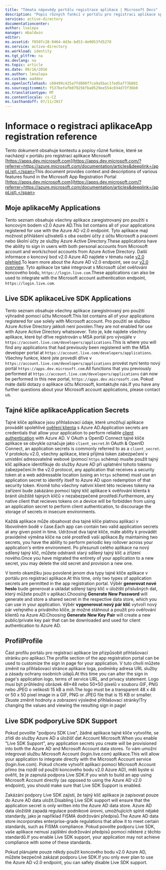 ```yaml
---
title: "Témata nápovědy portálu registrace aplikace | Microsoft Docs"
description: "Popis různých funkcí v portálu pro registraci aplikace společnosti Microsoft."
services: active-directory
documentationcenter: 
author: lnalepa
manager: mbaldwin
editor: 
ms.assetid: f0507c28-9464-4d3e-bd53-de9053fd5278
ms.service: active-directory
ms.workload: identity
ms.tgt_pltfrm: na
ms.devlang: na
ms.topic: article
ms.date: 09/16/2016
ms.author: lenalepa
ms.custom: aaddev
ms.openlocfilehash: c60499c425a7fd800f7ca9a5bac1fed5af73b801
ms.sourcegitcommit: f537befafb079256fba0529ee554c034d73f36b0
ms.translationtype: MT
ms.contentlocale: cs-CZ
ms.lasthandoff: 07/11/2017
---
```

# <a name="app-registration-reference"></a><span data-ttu-id="cb1b4-103">Informace o registraci aplikace</span><span class="sxs-lookup"><span data-stu-id="cb1b4-103">App registration reference</span></span>
<span data-ttu-id="cb1b4-104">Tento dokument obsahuje kontextu a popisy různé funkce, které se nacházejí v portálu pro registraci aplikace Microsoft [https://apps.dev.microsoft.com](https://apps.dev.microsoft.com/?referrer=https://azure.microsoft.com/documentation/articles&deeplink=/appList).</span><span class="sxs-lookup"><span data-stu-id="cb1b4-104">This document provides context and descriptions of various features found in the Microsoft App Registration Portal [https://apps.dev.microsoft.com](https://apps.dev.microsoft.com/?referrer=https://azure.microsoft.com/documentation/articles&deeplink=/appList).</span></span>

## <a name="my-applications"></a><span data-ttu-id="cb1b4-105">Moje aplikace</span><span class="sxs-lookup"><span data-stu-id="cb1b4-105">My Applications</span></span>
<span data-ttu-id="cb1b4-106">Tento seznam obsahuje všechny aplikace zaregistrovaný pro použití s koncovým bodem v2.0 Azure AD.</span><span class="sxs-lookup"><span data-stu-id="cb1b4-106">This list contains all of your applications registered for use with the Azure AD v2.0 endpoint.</span></span>  <span data-ttu-id="cb1b4-107">Tyto aplikace mají možnost přihlášení uživatelů s oba osobní účty z účtu Microsoft a pracovní nebo školní účty ze služby Azure Active Directory.</span><span class="sxs-lookup"><span data-stu-id="cb1b4-107">These applications have the ability to sign in users with both personal accounts from Microsoft account and work/school accounts from Azure Active Directory.</span></span>  <span data-ttu-id="cb1b4-108">Další informace o koncový bod v2.0 Azure AD najdete v tématu naše [v2.0 přehled](active-directory-appmodel-v2-overview.md).</span><span class="sxs-lookup"><span data-stu-id="cb1b4-108">To learn more about the Azure AD v2.0 endpoint, see our [v2.0 overview](active-directory-appmodel-v2-overview.md).</span></span>  <span data-ttu-id="cb1b4-109">Tyto aplikace lze také integrovat s Microsoft účet ověřování koncového bodu, `https://login.live.com`.</span><span class="sxs-lookup"><span data-stu-id="cb1b4-109">These applications can also be used to integrate with the Microsoft account authentication endpoint, `https://login.live.com`.</span></span>

## <a name="live-sdk-applications"></a><span data-ttu-id="cb1b4-110">Live SDK aplikace</span><span class="sxs-lookup"><span data-stu-id="cb1b4-110">Live SDK Applications</span></span>
<span data-ttu-id="cb1b4-111">Tento seznam obsahuje všechny aplikace zaregistrovaný pro použití výhradně pomocí účtu Microsoft.</span><span class="sxs-lookup"><span data-stu-id="cb1b4-111">This list contains all of your applications registered for use solely with Microsoft account.</span></span>  <span data-ttu-id="cb1b4-112">Pro použití se službou Azure Active Directory jakkoli není povolen.</span><span class="sxs-lookup"><span data-stu-id="cb1b4-112">They are not enabled for use with Azure Active Directory whatsoever.</span></span>  <span data-ttu-id="cb1b4-113">Toto je, kde najdete všechny aplikace, které byl dříve registrován u MSA portál pro vývojáře v `https://account.live.com/developers/applications`.</span><span class="sxs-lookup"><span data-stu-id="cb1b4-113">This is where you will find any applications that had previously been registered with the MSA developer portal at `https://account.live.com/developers/applications`.</span></span>  <span data-ttu-id="cb1b4-114">Všechny funkce, které jste provedli dříve v `https://account.live.com/developers/applications` provést nyní tento nový portál `https://apps.dev.microsoft.com`.</span><span class="sxs-lookup"><span data-stu-id="cb1b4-114">All functions that you previously performed at `https://account.live.com/developers/applications` can now be performed in this new portal, `https://apps.dev.microsoft.com`.</span></span>  <span data-ttu-id="cb1b4-115">Pokud máte další dotazy o aplikace účtu Microsoft, kontaktujte nás.</span><span class="sxs-lookup"><span data-stu-id="cb1b4-115">If you have any further questions about your Microsoft account applications, please contact us.</span></span>

## <a name="application-secrets"></a><span data-ttu-id="cb1b4-116">Tajné klíče aplikace</span><span class="sxs-lookup"><span data-stu-id="cb1b4-116">Application Secrets</span></span>
<span data-ttu-id="cb1b4-117">Tajné klíče aplikace jsou přihlašovací údaje, které umožňují aplikace provádět spolehlivé [ověření klienta](http://tools.ietf.org/html/rfc6749#section-2.3) s Azure AD.</span><span class="sxs-lookup"><span data-stu-id="cb1b4-117">Application secrets are credentials that allow your application to perform reliable [client authentication](http://tools.ietf.org/html/rfc6749#section-2.3) with Azure AD.</span></span>  <span data-ttu-id="cb1b4-118">V OAuth a OpenID Connect tajné klíče aplikace se obvykle označuje jako `client_secret`.</span><span class="sxs-lookup"><span data-stu-id="cb1b4-118">In OAuth & OpenID Connect, an application secrets is commonly referred to as a `client_secret`.</span></span>  <span data-ttu-id="cb1b4-119">V protokolu v2.0, všechny aplikace, která přijímá token zabezpečení v umístění adresovatelné webové (pomocí `https` schéma) musíte použít tajný klíč aplikace identifikuje do služby Azure AD při uplatnění tohoto tokenu zabezpečení.</span><span class="sxs-lookup"><span data-stu-id="cb1b4-119">In the v2.0 protocol, any application that receives a security token at a web addressable location (using an `https` scheme) must use an application secret to identify itself to Azure AD upon redemption of that security token.</span></span>  <span data-ttu-id="cb1b4-120">Kromě toho všechny nativní klient této recieves tokeny na zařízení bude zakázáno pomocí tajný klíč aplikace k ověřování klienta k bránit úložiště tajných klíčů v nezabezpečené prostředí.</span><span class="sxs-lookup"><span data-stu-id="cb1b4-120">Furthermore, any native client that recieves tokens on a device will be forbidden from using an application secret to perform client authentication, to discourage the storage of secrets in insecure environments.</span></span>

<span data-ttu-id="cb1b4-121">Každá aplikace může obsahovat dva tajné klíče platnou aplikaci v libovolném bodě v čase.</span><span class="sxs-lookup"><span data-stu-id="cb1b4-121">Each app can contain two valid application secrets at any given point in time.</span></span>  <span data-ttu-id="cb1b4-122">Udržovat dva tajné klíče, máte ablilty k provádět pravidelné výměna klíče na celé prostředí vaší aplikace.</span><span class="sxs-lookup"><span data-stu-id="cb1b4-122">By maintaining two secrets, you have the ablilty to perform periodic key rollover across your application's entire environment.</span></span>  <span data-ttu-id="cb1b4-123">Po přesunutí celého aplikace na nový sdílený tajný klíč, můžete odstranit starý sdílený tajný klíč a zřízení nového.</span><span class="sxs-lookup"><span data-stu-id="cb1b4-123">Once you have migrated the entirety of your application to a new secret, you may delete the old secret and provision a new one.</span></span>

<span data-ttu-id="cb1b4-124">V tomto okamžiku jsou povolené jenom dva typy tajné klíče aplikace v portálu pro registraci aplikace.</span><span class="sxs-lookup"><span data-stu-id="cb1b4-124">At this time, only two types of application secrets are permitted in the app registration portal.</span></span>  <span data-ttu-id="cb1b4-125">Výběr **generovat nové heslo** bude generovat a ukládat sdílený tajný klíč v úložišti příslušných dat, který můžete použít v aplikaci.</span><span class="sxs-lookup"><span data-stu-id="cb1b4-125">Choosing **Generate New Password** will generate and store a shared secret in the respective data store, which you can use in your application.</span></span>  <span data-ttu-id="cb1b4-126">Výběr **vygenerovat nový pár klíč** vytvoří nový pár veřejného a privátního klíče, je možné stáhnout a použít pro ověřování klientů na Azure AD.</span><span class="sxs-lookup"><span data-stu-id="cb1b4-126">Choosing **Generate New Key Pair** will create a new public/private key pair that can be downloaded and used for client authentication to Azure AD.</span></span>

## <a name="profile"></a><span data-ttu-id="cb1b4-127">Profil</span><span class="sxs-lookup"><span data-stu-id="cb1b4-127">Profile</span></span>
<span data-ttu-id="cb1b4-128">Část profilu portálu pro registraci aplikace lze přizpůsobit přihlašovací stránku pro aplikaci.</span><span class="sxs-lookup"><span data-stu-id="cb1b4-128">The profile section of the app registration portal can be used to customize the sign in page for your application.</span></span>  <span data-ttu-id="cb1b4-129">V tuto chvíli můžete změnit na přihlašovací stránce aplikace loga, podmínky adresa URL služby a zásady ochrany osobních údajů.</span><span class="sxs-lookup"><span data-stu-id="cb1b4-129">At this time you can alter the sign in page's application logo, terms of service URL, and privacy statement.</span></span>  <span data-ttu-id="cb1b4-130">Logo musí být průhledný obrázek 48×48 nebo 50×50 pixelů v souboru GIF, PNG nebo JPEG o velikosti 15 kB a míň.</span><span class="sxs-lookup"><span data-stu-id="cb1b4-130">The logo must be a transparent 48 x 48 or 50 x 50 pixel image in a GIF, PNG or JPEG file that is 15 KB or smaller.</span></span>  <span data-ttu-id="cb1b4-131">Zkuste změnit hodnoty a zobrazení výsledné přihlašovací stránky!</span><span class="sxs-lookup"><span data-stu-id="cb1b4-131">Try changing the values and viewing the resulting sign in page!</span></span>

## <a name="live-sdk-support"></a><span data-ttu-id="cb1b4-132">Live SDK podpory</span><span class="sxs-lookup"><span data-stu-id="cb1b4-132">Live SDK Support</span></span>
<span data-ttu-id="cb1b4-133">Pokud povolíte "podporu SDK Live", žádné aplikace tajné klíče vytvoříte, se zřídí do služby Azure AD a úložišť dat Account Microsoft.</span><span class="sxs-lookup"><span data-stu-id="cb1b4-133">When you enable "Live SDK Support", any application secrets you create will be provisioned into both the Azure AD and Microsoft Account data stores.</span></span>  <span data-ttu-id="cb1b4-134">To vám umožní integrovat službu Microsoft Account (login.live.com) aplikace.</span><span class="sxs-lookup"><span data-stu-id="cb1b4-134">This will allow your application to integrate directly with the Microsoft Account service (login.live.com).</span></span>  <span data-ttu-id="cb1b4-135">Pokud chcete vytvořit aplikaci pomocí Microsoft Account přímo (na rozdíl od použití koncového bodu v2.0 Azure AD), měli byste si ověřit, že je zapnutá podpora Live SDK.</span><span class="sxs-lookup"><span data-stu-id="cb1b4-135">If you wish to build an app using Microsoft Account directly (as opposed to using the Azure AD v2.0 endpoint), you should make sure that Live SDK Support is enabled.</span></span>

<span data-ttu-id="cb1b4-136">Zakázání podpory Live SDK zajistí, že tajný klíč aplikace je zapisovat pouze do Azure AD data uložit.</span><span class="sxs-lookup"><span data-stu-id="cb1b4-136">Disabling Live SDK support will ensure that the application secret is only written into the Azure AD data store.</span></span>  <span data-ttu-id="cb1b4-137">Azure AD data úložiště zapadá regulace podnikové úrovni, umožňujících splnit nějaké standardy, jako je například FISMA dodržování předpisů.</span><span class="sxs-lookup"><span data-stu-id="cb1b4-137">The Azure AD data store incorporates enterprise-grade regulations that allow it to meet certain standards, such as FISMA compliance.</span></span>  <span data-ttu-id="cb1b4-138">Pokud povolíte podporu Live SDK, vaše aplikace nemusí zajištění dodržování předpisů pomocí některé z těchto standardů.</span><span class="sxs-lookup"><span data-stu-id="cb1b4-138">If you enable Live SDK support, your application may not achieve compliance with some of these standards.</span></span>

<span data-ttu-id="cb1b4-139">Pokud plánujete pouze někdy použít koncového bodu v2.0 Azure AD, můžete bezpečně zakázat podporu Live SDK.</span><span class="sxs-lookup"><span data-stu-id="cb1b4-139">If you only ever plan to use the Azure AD v2.0 endpoint, you can safely disable Live SDK support.</span></span>

